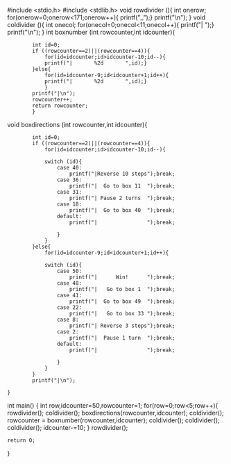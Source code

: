 #include <stdio.h>
#include <stdlib.h>
void rowdivider (){
            int onerow;
            for(onerow=0;onerow<171;onerow++){
            printf("_");}
            printf("\n");
}
void coldivider (){
            int onecol;
            for(onecol=0;onecol<11;onecol++){
            printf("|                ");}
            printf("\n");
}
int boxnumber (int rowcounter,int idcounter){

            int id=0;
            if ((rowcounter==2)||(rowcounter==4)){
                for(id=idcounter;id>idcounter-10;id--){
                printf("|       %2d       ",id);}
            }else{
                for(id=idcounter-9;id<idcounter+1;id++){
                printf("|       %2d       ",id);}
                }
            printf("|\n");
            rowcounter++;
            return rowcounter;
            }
void boxdirections (int rowcounter,int idcounter){

            int id=0;
            if ((rowcounter==2)||(rowcounter==4)){
                for(id=idcounter;id>idcounter-10;id--){

                switch (id){
                    case 40:
                        printf("|Reverse 10 steps");break;
                    case 36:
                        printf("|  Go to box 11  ");break;
                    case 31:
                        printf("| Pause 2 turns  ");break;
                    case 18:
                        printf("|  Go to box 40  ");break;
                    default:
                        printf("|                ");break;

                    }
                }
            }else{
                for(id=idcounter-9;id<idcounter+1;id++){

                switch (id){
                    case 50:
                        printf("|      Win!      ");break;
                    case 48:
                        printf("|   Go to box 1  ");break;
                    case 41:
                        printf("|  Go to box 49  ");break;
                    case 22:
                        printf("|   Go to box 33 ");break;
                    case 8:
                        printf("| Reverse 3 steps");break;
                    case 2:
                        printf("|  Pause 1 turn  ");break;
                    default:
                        printf("|                ");break;

                    }
                }
            }
            printf("|\n");

    }



int main()
{
    int row,idcounter=50,rowcounter=1;
    for(row=0;row<5;row++){
            rowdivider();
            coldivider();
            boxdirections(rowcounter,idcounter);
            coldivider();
            rowcounter = boxnumber(rowcounter,idcounter);
            coldivider();
            coldivider();
            coldivider();
            idcounter-=10;
    }
            rowdivider();


    return 0;
}

